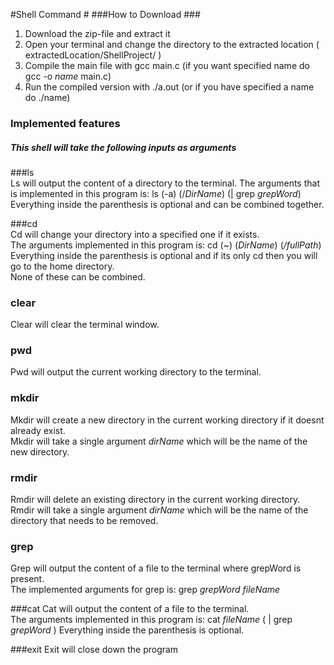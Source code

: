 #Shell Command #
###How to Download ### 
1. Download the zip-file and extract it
2. Open your terminal and change the directory to the extracted location ( extractedLocation/ShellProject/ )
3. Compile the main file with gcc main.c (if you want specified name do gcc -o _name_ main.c)
4. Run the compiled version with ./a.out (or if you have specified a name do ./name)


### Implemented features ###
##### This shell will take the following inputs as arguments #####
###ls   
Ls will output the content of a directory to the terminal. The arguments that is implemented in this program is: ls (-a) (/_DirName_) (| grep _grepWord_)   
Everything inside the parenthesis is optional and can be combined together.

###cd   
Cd will change your directory into a specified one if it exists.   
The arguments implemented in this program is: cd (~) (_DirName_) (_/fullPath_)   
Everything inside the parenthesis is optional and if its only cd then you will go to the home directory.   
None of these can be combined.

### clear
Clear will clear the terminal window.

### pwd
Pwd will output the current working directory to the terminal.

### mkdir
Mkdir will create a new directory in the current working directory if it doesnt already exist.  
Mkdir will take a single argument _dirName_ which will be the name of the new directory.
 
### rmdir
Rmdir will delete an existing directory in the current working directory.  
Rmdir will take a single argument _dirName_ which will be the name of the directory that needs to be removed.

### grep
Grep will output the content of a file to the terminal where grepWord is present.   
The implemented arguments for grep is: grep _grepWord_ _fileName_

###cat
Cat will output the content of a file to the terminal.   
The arguments implemented in this program is: cat _fileName_ ( | grep _grepWord_ )
Everything inside the parenthesis is optional.   

###exit 
Exit will close down the program
